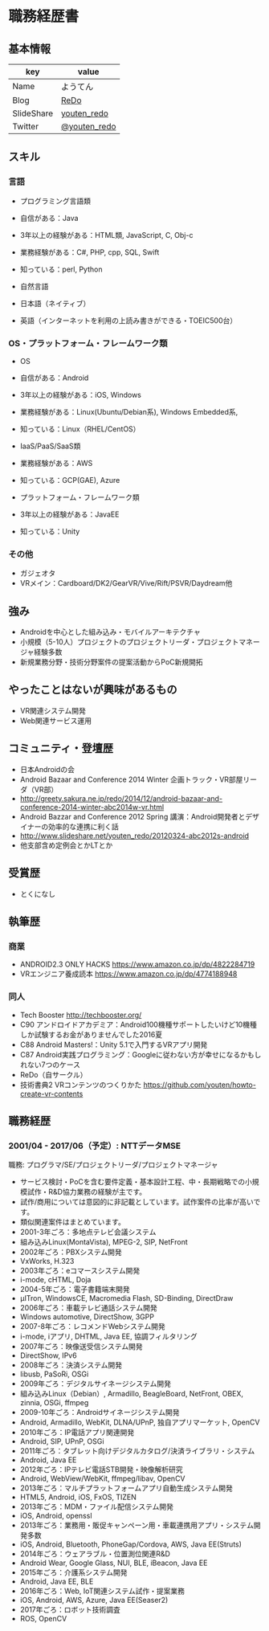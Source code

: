 # 職務経歴書

## 基本情報

|key|value|
|---|-----|
|Name|ようてん|
|Blog|[ReDo](http://greety.sakura.ne.jp/redo/)|
|SlideShare|[youten_redo](http://www.slideshare.net/youten_redo/)|
|Twitter|[@youten_redo](https://twitter.com/youten_redo)|

## スキル

### 言語

- プログラミング言語類
 - 自信がある：Java
 - 3年以上の経験がある：HTML類, JavaScript, C, Obj-c
 - 業務経験がある：C#, PHP, cpp, SQL, Swift
 - 知っている：perl, Python

- 自然言語
 - 日本語（ネイティブ）
 - 英語（インターネットを利用の上読み書きができる・TOEIC500台）

### OS・プラットフォーム・フレームワーク類

- OS
 - 自信がある：Android
 - 3年以上の経験がある：iOS, Windows
 - 業務経験がある：Linux(Ubuntu/Debian系), Windows Embedded系, 
 - 知っている：Linux（RHEL/CentOS）
 
- IaaS/PaaS/SaaS類
 - 業務経験がある：AWS
 - 知っている：GCP(GAE), Azure

- プラットフォーム・フレームワーク類
 - 3年以上の経験がある：JavaEE
 - 知っている：Unity

### その他

- ガジェオタ
 - VRメイン：Cardboard/DK2/GearVR/Vive/Rift/PSVR/Daydream他

## 強み

- Androidを中心とした組み込み・モバイルアーキテクチャ
- 小規模（5-10人）プロジェクトのプロジェクトリーダ・プロジェクトマネージャ経験多数
- 新規業務分野・技術分野案件の提案活動からPoC新規開拓

## やったことはないが興味があるもの

- VR関連システム開発
- Web関連サービス運用

## コミュニティ・登壇歴

- 日本Androidの会
 - Android Bazaar and Conference 2014 Winter 企画トラック・VR部屋リーダ（VR部）
  - http://greety.sakura.ne.jp/redo/2014/12/android-bazaar-and-conference-2014-winter-abc2014w-vr.html
 - Android Bazzar and Conference 2012 Spring 講演：Android開発者とデザイナーの効率的な連携に利く話
  - http://www.slideshare.net/youten_redo/20120324-abc2012s-android
 - 他支部含め定例会とかLTとか

## 受賞歴

- とくになし

## 執筆歴

### 商業

- ANDROID2.3 ONLY HACKS https://www.amazon.co.jp/dp/4822284719
- VRエンジニア養成読本 https://www.amazon.co.jp/dp/4774188948

### 同人

- Tech Booster http://techbooster.org/
 - C90 アンドロイドアカデミア：Android100機種サポートしたいけど10機種しか試験するお金がありませんでした2016夏
 - C88 Android Masters!：Unity 5.1で入門するVRアプリ開発
 - C87 Android実践プログラミング：Googleに従わない方が幸せになるかもしれない7つのケース
- ReDo（自サークル）
 - 技術書典2 VRコンテンツのつくりかた https://github.com/youten/howto-create-vr-contents
 
## 職務経歴

### 2001/04 - 2017/06（予定）: NTTデータMSE

職務: プログラマ/SE/プロジェクトリーダ/プロジェクトマネージャ

- サービス検討・PoCを含む要件定義・基本設計工程、中・長期戦略での小規模試作・R&D協力業務の経験が主です。
- 試作/商用については意図的に非記載としています。試作案件の比率が高いです。
- 類似関連案件はまとめています。
- 2001-3年ごろ：多地点テレビ会議システム
 - 組み込みLinux(MontaVista), MPEG-2, SIP, NetFront
- 2002年ごろ：PBXシステム開発
 - VxWorks, H.323
- 2003年ごろ：eコマースシステム開発
 - i-mode, cHTML, Doja
- 2004-5年ごろ：電子書籍端末開発
 - μITron, WindowsCE, Macromedia Flash, SD-Binding, DirectDraw
- 2006年ごろ：車載テレビ通話システム開発
 - Windows automotive, DirectShow, 3GPP
- 2007-8年ごろ：レコメンドWebシステム開発
 - i-mode, iアプリ, DHTML, Java EE, 協調フィルタリング
- 2007年ごろ：映像送受信システム開発
 - DirectShow, IPv6
- 2008年ごろ：決済システム開発
 - libusb, PaSoRi, OSGi
- 2009年ごろ：デジタルサイネージシステム開発
 - 組み込みLinux（Debian）, Armadillo, BeagleBoard, NetFront, OBEX, zinnia, OSGi, ffmpeg
- 2009-10年ごろ：Androidサイネージシステム開発
 - Android, Armadillo, WebKit, DLNA/UPnP, 独自アプリマーケット, OpenCV
- 2010年ごろ：IP電話アプリ関連開発
 - Android, SIP, UPnP, OSGi
- 2011年ごろ：タブレット向けデジタルカタログ/決済ライブラリ・システム
 - Android, Java EE
- 2012年ごろ：IPテレビ電話STB開発・映像解析研究
 - Android, WebView/WebKit, ffmpeg/libav, OpenCV
- 2013年ごろ：マルチプラットフォームアプリ自動生成システム開発
 - HTML5, Android, iOS, FxOS, TIZEN
- 2013年ごろ：MDM・ファイル配信システム開発
 - iOS, Android, openssl
- 2013年ごろ：業務用・販促キャンペーン用・車載連携用アプリ・システム開発多数
 - iOS, Android, Bluetooth, PhoneGap/Cordova, AWS, Java EE(Struts)
- 2014年ごろ：ウェアラブル・位置測位関連R&D
 - Android Wear, Google Glass, NUI, BLE, iBeacon, Java EE
- 2015年ごろ：介護系システム開発
 - Android, Java EE, BLE
- 2016年ごろ：Web, IoT関連システム試作・提案業務
 - iOS, Android, AWS, Azure, Java EE(Seaser2)
- 2017年ごろ：ロボット技術調査
 - ROS, OpenCV
